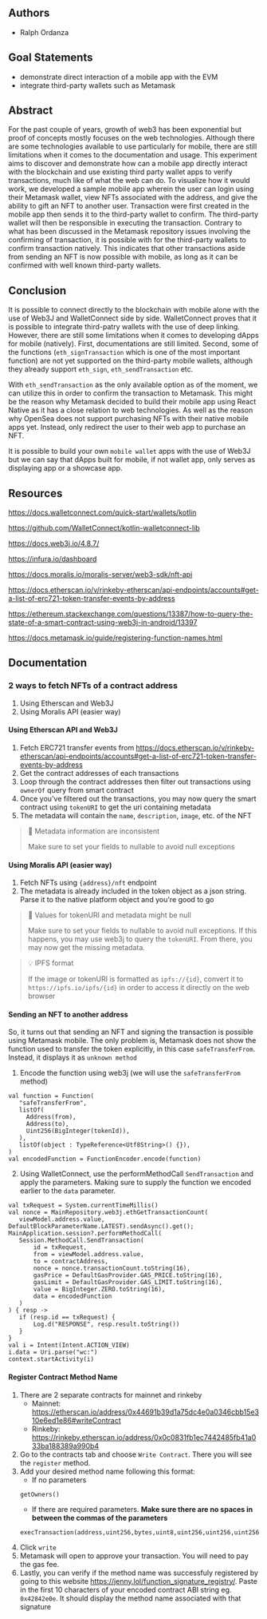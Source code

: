 ## Authors

* Ralph Ordanza

## Goal Statements

* demonstrate direct interaction of a mobile app with the EVM
* integrate third-party wallets such as Metamask

## Abstract

For the past couple of years, growth of web3 has been exponential but proof of concepts mostly focuses on the web technologies. Although there are some technologies available to use particularly for mobile, there are still limitations when it comes to the documentation and usage. This experiment aims to discover and demonstrate how can a mobile app directly interact with the blockchain and use existing third party wallet apps to verify transactions, much like of what the web can do. To visualize how it would work, we developed a sample mobile app wherein the user can login using their Metamask wallet, view NFTs associated with the address, and give the ability to gift an NFT to another user. Transaction were first created in the mobile app then sends it to the third-party wallet to confirm. The third-party wallet will then be responsible in executing the transaction. Contrary to what has been discussed in the Metamask repository issues involving the confirming of transaction, it is possible with for the third-party wallets to confirm transaction natively. This indicates that other transactions aside from sending an NFT is now possible with mobile, as long as it can be confirmed with well known third-party wallets.


## Conclusion

It is possible to connect directly to the blockchain with mobile alone with the
use of Web3J and WalletConnect side by side. WalletConnect proves that it is possible to integrate third-patry
wallets with the use of deep linking. However, there are still some limitations when it comes to
developing dApps for mobile (natively). First, documentations are still limited. Second, some of the
functions (`eth_signTransaction` which is one of the most important function) are not yet supported
on the third-party mobile wallets, although they already support `eth_sign`, `eth_sendTransaction`
etc. 

With `eth_sendTransaction` as the only available option as of the moment, we can utilize this in order to
confirm the transaction to Metamask. This might be the reason why Metamask decided to build their mobile app using React Native as it has
a close relation to web technologies. As well as the reason why OpenSea does not support
purchasing NFTs with their native mobile apps yet. Instead, only redirect the user to their web app
to purchase an NFT.

It is possible to build your own `mobile wallet` apps with the use of Web3J but we can say that dApps
built for mobile, if not wallet app, only serves as displaying app or a showcase app.

## Resources

https://docs.walletconnect.com/quick-start/wallets/kotlin

https://github.com/WalletConnect/kotlin-walletconnect-lib

https://docs.web3j.io/4.8.7/

https://infura.io/dashboard

https://docs.moralis.io/moralis-server/web3-sdk/nft-api

https://docs.etherscan.io/v/rinkeby-etherscan/api-endpoints/accounts#get-a-list-of-erc721-token-transfer-events-by-address

https://ethereum.stackexchange.com/questions/13387/how-to-query-the-state-of-a-smart-contract-using-web3j-in-android/13397

https://docs.metamask.io/guide/registering-function-names.html

## Documentation

### 2 ways to fetch NFTs of a contract address

1. Using Etherscan and Web3J
2. Using Moralis API (easier way)

#### Using Etherscan API and Web3J

1. Fetch ERC721 transfer events
   from https://docs.etherscan.io/v/rinkeby-etherscan/api-endpoints/accounts#get-a-list-of-erc721-token-transfer-events-by-address
2. Get the contract addresses of each transactions
3. Loop through the contract addresses then filter out transactions using `ownerOf` query from smart contract 
4. Once you've filtered out the transactions, you may now query the smart contract using `tokenURI`
   to get the uri containing metadata
5. The metadata will contain the `name`, `description`, `image`, etc. of the NFT

> 🚧 Metadata information are inconsistent
>
> Make sure to set your fields to nullable to avoid null exceptions

#### Using Moralis API (easier way)

1. Fetch NFTs using `{address}/nft` endpoint
2. The metadata is already included in the token object as a json string. Parse it to the native
   platform object and you're good to go

> 🚧 Values for tokenURI and metadata might be null
>
> Make sure to set your fields to nullable to avoid null exceptions.
> If this happens, you may use web3j to query the `tokenURI`. From there, you may now get the missing metadata.

> 💡 IPFS format
>
> If the image or tokenURI is formatted as `ipfs://{id}`, convert it to `https://ipfs.io/ipfs/{id}` in
> order to access it directly on the web browser


#### Sending an NFT to another address

So, it turns out that sending an NFT and signing the transaction is possible using Metamask mobile. The only
problem is, Metamask does not show the function used to transfer the token explicitly, in this
case `safeTransferFrom`. Instead, it displays it as `unknown method`

1. Encode the function using web3j (we will use the `safeTransferFrom` method)
```
val function = Function(
   "safeTransferFrom",
   listOf(
     Address(from),
     Address(to),
     Uint256(BigInteger(tokenId)),
   ),
   listOf(object : TypeReference<Utf8String>() {}),
)
val encodedFunction = FunctionEncoder.encode(function)
```
2. Using WalletConnect, use the performMethodCall `SendTransaction` and apply the parameters. Making sure to supply
the function we encoded earlier to the `data` parameter.
```
val txRequest = System.currentTimeMillis()
val nonce = MainRepository.web3j.ethGetTransactionCount(
   viewModel.address.value, DefaultBlockParameterName.LATEST).sendAsync().get();
MainApplication.session?.performMethodCall(
   Session.MethodCall.SendTransaction(
       id = txRequest,
       from = viewModel.address.value,
       to = contractAddress,
       nonce = nonce.transactionCount.toString(16),
       gasPrice = DefaultGasProvider.GAS_PRICE.toString(16),
       gasLimit = DefaultGasProvider.GAS_LIMIT.toString(16),
       value = BigInteger.ZERO.toString(16),
       data = encodedFunction
   )
) { resp ->
   if (resp.id == txRequest) {
       Log.d("RESPONSE", resp.result.toString())
   }
}
val i = Intent(Intent.ACTION_VIEW)
i.data = Uri.parse("wc:")
context.startActivity(i)
```

#### Register Contract Method Name

1. There are 2 separate contracts for mainnet and rinkeby
   - Mainnet: https://etherscan.io/address/0x44691b39d1a75dc4e0a0346cbb15e310e6ed1e86#writeContract
   - Rinkeby: https://rinkeby.etherscan.io/address/0x0c0831fb1ec7442485fb41a033ba188389a990b4
2. Go to the contracts tab and choose `Write Contract`. There you will see the `register` method.
3. Add your desired method name following this format:
   - If no parameters
   ```
   getOwners()
   ```
   - If there are required parameters. **Make sure there are no spaces in between the commas of the parameters**
   ```
   execTransaction(address,uint256,bytes,uint8,uint256,uint256,uint256,address,address,bytes)
   ```
4. Click `write`
5. Metamask will open to approve your transaction. You will need to pay the gas fee.
6. Lastly, you can verify if the method name was successfuly registered by going to this website https://jenny.lol/function_signature_registry/. Paste in  the first 10 characters of your encoded contract ABI string eg. `0x42842e0e`. It should display the method name associated with that signature

